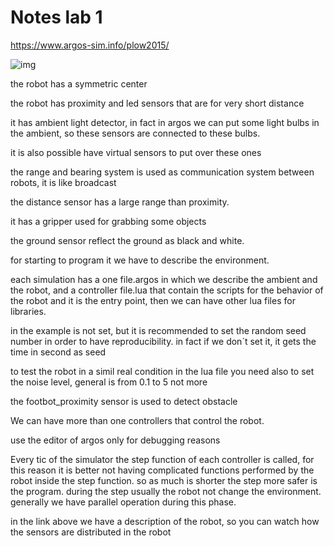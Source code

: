 # Notes lab 1

https://www.argos-sim.info/plow2015/

![img](https://www.argos-sim.info/plow2015/foot-bot.png)

the robot has a symmetric center

the robot has proximity and led sensors that are for very short distance

it has ambient light detector, in fact in argos we can put some light bulbs in the ambient, so these sensors are connected to these bulbs.

it is also possible have virtual sensors to put over these ones

the range and bearing system is used as communication system between robots, it is like broadcast

the distance sensor has a large range than proximity.

it has a gripper used for grabbing some objects

the ground sensor reflect the ground as black and white.



for starting to program it we have to describe the environment. 

each simulation has a one file.argos in which we describe the ambient and the robot, and a controller file.lua that contain the scripts for the behavior of the robot and it is the entry point, then we can have other lua files for libraries.

in the example is not set, but it is recommended to set the random seed number in order to have reproducibility. in fact if we don´t set it, it gets the time in second as seed



to test the robot in a simil real condition in the lua file you need also to set the noise level, general is from 0.1 to 5 not more

the footbot_proximity sensor is used to detect obstacle

We can have more than one controllers that control the robot.

use the editor of argos only for debugging reasons



Every tic of the simulator the step function of each controller is called, for this reason it is better not having complicated functions performed by the robot inside the step function. so as much is shorter the step more safer is the program. during the step usually the robot not change the environment. generally we have parallel operation during this phase.

in the link above we have a description of the robot, so you can watch how the sensors are distributed in the robot